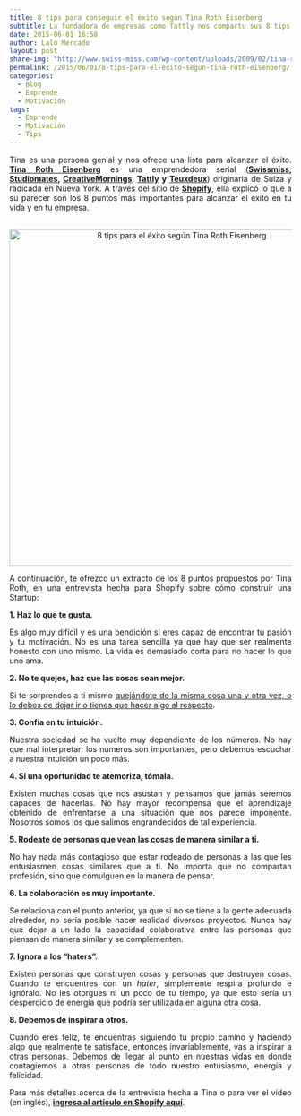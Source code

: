 ```yaml
---
title: 8 tips para conseguir el éxito según Tina Roth Eisenberg
subtitle: La fundadora de empresas como Tattly nos compartu sus 8 tips para conseguir el éxito.
date: 2015-06-01 16:58
author: Lalo Mercado
layout: post
share-img: "http://www.swiss-miss.com/wp-content/uploads/2009/02/tina-roth-eisenberg1.jpg"
permalink: /2015/06/01/8-tips-para-el-exito-segun-tina-roth-eisenberg/
categories:
  - Blog
  - Emprende
  - Motivación
tags:
  - Emprende
  - Motivación
  - Tips
---
```

<p style="text-align: justify;">
  Tina es una persona genial y nos ofrece una lista para alcanzar el éxito. <strong><a href="https://twitter.com/swissmiss" target="_blank">Tina Roth Eisenberg</a></strong> es una emprendedora serial (<strong><a href="http://www.swiss-miss.com/" target="_blank">Swissmiss</a>, <a href="http://studiomates.com/" target="_blank">Studiomates</a>, <a href="http://creativemornings.com/" target="_blank">CreativeMornings</a>, <a href="http://tattly.com/" target="_blank">Tattly</a> y <a href="https://teuxdeux.com/" target="_blank">Teuxdeux</a></strong>) originaria de Suiza y radicada en Nueva York. A través del sitio de <strong><a href="http://ecommerce.shopify.com/" target="_blank">Shopify</a></strong>, ella explicó lo que a su parecer son los 8 puntos más importantes para alcanzar el éxito en tu vida y en tu empresa.
</p>

<p align="center">
   <img  src="http://www.swiss-miss.com/wp-content/uploads/2009/02/tina-roth-eisenberg1.jpg" alt="8 tips para el éxito según Tina Roth Eisenberg" width="600"/>
</p>

<p style="text-align: justify;">
  A continuación, te ofrezco un extracto de los 8 puntos propuestos por Tina Roth, en una entrevista hecha para Shopify sobre cómo construir una Startup:
</p>

<p style="text-align: justify;">
  <strong>1. Haz lo que te gusta.</strong>
</p>

<p style="text-align: justify;">
  Es algo muy difícil y es una bendición si eres capaz de encontrar tu pasión y tu motivación. No es una tarea sencilla ya que hay que ser realmente honesto con uno mismo. La vida es demasiado corta para no hacer lo que uno ama.
</p>

<p style="text-align: justify;">
  <strong>2. No te quejes, haz que las cosas sean mejor.</strong>
</p>

<p style="text-align: justify;">
  Si te sorprendes a ti mismo <span style="text-decoration: underline;">quejándote de la misma cosa una y otra vez, o lo debes de dejar ir o tienes que hacer algo al respecto</span>.
</p>

<p style="text-align: justify;">
  <strong>3. Confía en tu intuición.</strong>
</p>

<p style="text-align: justify;">
  Nuestra sociedad se ha vuelto muy dependiente de los números. No hay que mal interpretar: los números son importantes, pero debemos escuchar a nuestra intuición un poco más.
</p>

<p style="text-align: justify;">
  <strong>4. Si una oportunidad te atemoriza, tómala.</strong>
</p>

<p style="text-align: justify;">
  Existen muchas cosas que nos asustan y pensamos que jamás seremos capaces de hacerlas. No hay mayor recompensa que el aprendizaje obtenido de enfrentarse a una situación que nos parece imponente. Nosotros somos los que salimos engrandecidos de tal experiencia.
</p>

<p style="text-align: justify;">
  <strong>5. Rodeate de personas que vean las cosas de manera similar a ti.</strong>
</p>

<p style="text-align: justify;">
  No hay nada más contagioso que estar rodeado de personas a las que les entusiasmen cosas similares que a ti. No importa que no compartan profesión, sino que comulguen en la manera de pensar.
</p>

<p style="text-align: justify;">
  <strong>6. La colaboración es muy importante.</strong>
</p>

<p style="text-align: justify;">
  Se relaciona con el punto anterior, ya que si no se tiene a la gente adecuada alrededor, no sería posible hacer realidad diversos proyectos. Nunca hay que dejar a un lado la capacidad colaborativa entre las personas que piensan de manera similar y se complementen.
</p>

<p style="text-align: justify;">
  <strong>7. Ignora a los “haters”.</strong>
</p>

<p style="text-align: justify;">
  Existen personas que construyen cosas y personas que destruyen cosas. Cuando te encuentres con un <em>hater</em>, simplemente respira profundo e ignóralo. No les otorgues ni un poco de tu tiempo, ya que esto sería un desperdicio de energía que podría ser utilizada en alguna otra cosa.
</p>

<p style="text-align: justify;">
  <strong>8. Debemos de inspirar a otros.</strong>
</p>

<p style="text-align: justify;">
  Cuando eres feliz, te encuentras siguiendo tu propio camino y haciendo algo que realmente te satisface, entonces invariablemente, vas a inspirar a otras personas. Debemos de llegar al punto en nuestras vidas en donde contagiemos a otras personas de todo nuestro entusiasmo, energía y felicidad.
</p>

<p style="text-align: justify;">
  Para más detalles acerca de la entrevista hecha a Tina o para ver el video (en inglés), <strong><a href="http://ecommerce.shopify.com/guides/build-a-business-2012/8-steps-to-success-part-1" target="_blank">ingresa al artículo en Shopify aquí</a></strong>.
</p>
